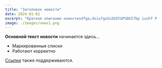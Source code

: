 ```yaml
---
title: "Заголовок новости"
date: 2024-01-01
excerpt: "Краткое описание новостиsdfga;dsiufgaSLDUIFGPSDUIfbp iushf P IUDSAu hgpAS PASU DPASUHD UHASCD UASHP UASHD ASUHDPAS UPASUD HPAS PSAUH PAUSH PU HASPXUI ASPUIOAHS PUA P UASHP UAPHUASH PU ASP UA SP UAHSXU ASPXUH ASPUX APSUX OP AU UAS HXPAU HPASUXH PAU PASUHX ASUXHAP UHPA UASH PU"
image: ./images/news1.png
---
```


**Основной текст новости** начинается здесь...

- Маркированные списки
- Работают корректно

[Ссылки](https://example.com) также поддерживаются.
